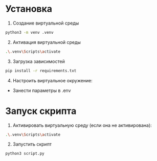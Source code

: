 # Установка
1. Создание виртуальной среды
```bash
python3 -m venv .venv
```
2. Активация виртуальной среды
```bash
.\.venv\Scripts\activate
```
3. Загрузка зависимостей
```bash
pip install -r requirements.txt
```
4. Настроить виртуальное окружение:
 - Занести параметры в .env
# Запуск скрипта
1. Активировать виртуальную среду (если она не активирована):
```bash
.\.venv\Scripts\activate
```
2. Запустить скрипт
```bash
python3 script.py
```